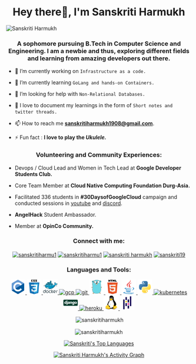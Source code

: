 
<h1 align="center">Hey there👋, I'm Sanskriti Harmukh </h1>

![Sanskriti Harmukh](https://user-images.githubusercontent.com/74777863/153627260-0bf1e9d3-3ef6-41c6-8b27-f366136bfc95.gif)


<h3 align="center">A sophomore pursuing B.Tech in Computer Science and Engineering. I am a newbie and thus, exploring different fields and learning from amazing developers out there.</h3>

- 🔭 I’m currently working on `Infrastructure as a code.`

- 🌱 I’m currently learning `GoLang and hands-on Containers.`

- 🤝 I’m looking for help with `Non-Relational Databases.`

- 📝 I love to document my learnings in the form of `Short notes and twitter threads.`

- 📫 How to reach me **sanskritiharmukh1908@gmail.com**.

- ⚡ Fun fact : **I love to play the *Ukulele.***


<h3 align="center">Volunteering and Community Experiences:</h3>
<p align="center">
  
- Devops / Cloud Lead and Women in Tech Lead at **Google Developer Students Club.**
  
- Core Team Member at **Cloud Native Computing Foundation Durg-Asia.**
  
- Facilitated 336 students in **#30DaysofGoogleCloud** campaign and conducted sessions in [youtube](https://youtu.be/bmtzwh6JuPQ) and [discord](https://discord.com/invite/MEu92PcNnP). 
  
- **AngelHack** Student Ambassador.
  
- Member at **OpinCo Community.**
  


<h3 align="center">Connect with me:</h3>
<p align="center">
<a href="https://dev.to/sanskritiharmu1" target="blank"><img align="center" src="https://cdn.jsdelivr.net/npm/simple-icons@3.0.1/icons/dev-dot-to.svg" alt="sanskritiharmu1" height="30" width="40" /></a>
<a href="https://twitter.com/sanskritiharmu1" target="blank"><img align="center" src="https://raw.githubusercontent.com/rahuldkjain/github-profile-readme-generator/master/src/images/icons/Social/twitter.svg" alt="sanskritiharmu1" height="30" width="40" /></a>
<a href="https://linkedin.com/in/sanskriti harmukh" target="blank"><img align="center" src="https://raw.githubusercontent.com/rahuldkjain/github-profile-readme-generator/master/src/images/icons/Social/linked-in-alt.svg" alt="sanskriti harmukh" height="30" width="40" /></a>
<a href="https://www.leetcode.com/sanskriti19" target="blank"><img align="center" src="https://raw.githubusercontent.com/rahuldkjain/github-profile-readme-generator/master/src/images/icons/Social/leet-code.svg" alt="sanskriti19" height="30" width="40" /></a>
</p>



<h3 align="center">Languages and Tools:</h3>
<p align="center"> <a href="https://www.cprogramming.com/" target="_blank"> <img src="https://raw.githubusercontent.com/devicons/devicon/master/icons/c/c-original.svg" alt="c" width="40" height="40"/> </a> <a href="https://www.w3schools.com/css/" target="_blank"> <img src="https://raw.githubusercontent.com/devicons/devicon/master/icons/css3/css3-original-wordmark.svg" alt="css3" width="40" height="40"/> </a> <a href="https://www.docker.com/" target="_blank"> <img src="https://raw.githubusercontent.com/devicons/devicon/master/icons/docker/docker-original-wordmark.svg" alt="docker" width="40" height="40"/> </a> <a href="https://cloud.google.com" target="_blank"> <img src="https://www.vectorlogo.zone/logos/google_cloud/google_cloud-icon.svg" alt="gcp" width="40" height="40"/> </a> <a href="https://git-scm.com/" target="_blank"> <img src="https://www.vectorlogo.zone/logos/git-scm/git-scm-icon.svg" alt="git" width="40" height="40"/> </a> <a href="https://golang.org" target="_blank"> <img src="https://raw.githubusercontent.com/devicons/devicon/master/icons/go/go-original.svg" alt="go" width="40" height="40"/> </a> <a href="https://www.w3.org/html/" target="_blank"> <img src="https://raw.githubusercontent.com/devicons/devicon/master/icons/html5/html5-original-wordmark.svg" alt="html5" width="40" height="40"/> </a> <a href="https://www.java.com" target="_blank"> <img src="https://raw.githubusercontent.com/devicons/devicon/master/icons/java/java-original.svg" alt="java" width="40" height="40"/> </a> <a href="https://www.python.org" target="_blank" rel="noreferrer"> <img src="https://raw.githubusercontent.com/devicons/devicon/master/icons/python/python-original.svg" alt="python" width="40" height="40"/> </a><a href="https://kubernetes.io" target="_blank"> <img src="https://www.vectorlogo.zone/logos/kubernetes/kubernetes-icon.svg" alt="kubernetes" width="40" height="40"/> </a>  <a href="https://www.djangoproject.com/" target="_blank" rel="noreferrer"> <img src="https://raw.githubusercontent.com/devicons/devicon/master/icons/django/django-original.svg" alt="django" width="40" height="40"/> </a> <a href="https://heroku.com" target="_blank" rel="noreferrer"> <img src="https://www.vectorlogo.zone/logos/heroku/heroku-icon.svg" alt="heroku" width="40" height="40"/> </a> <a href="https://www.linux.org/" target="_blank" rel="noreferrer"> <img src="https://raw.githubusercontent.com/devicons/devicon/master/icons/linux/linux-original.svg" alt="linux" width="40" height="40"/> </a> <a href="https://pandas.pydata.org/" target="_blank" rel="noreferrer"> <img src="https://raw.githubusercontent.com/devicons/devicon/2ae2a900d2f041da66e950e4d48052658d850630/icons/pandas/pandas-original.svg" alt="pandas" width="40" height="40"/> </a> </p>



<!--<p><img align="left" src="https://github-readme-stats.vercel.app/api/top-langs?username=sanskritiharmukh&show_icons=true&locale=en&layout=compact" alt="sanskritiharmukh" /></p>-->

<p align="center">&nbsp;<img align="center" src="https://github-readme-stats.vercel.app/api?username=sanskritiharmukh&langs_count=8&count_private=true&layout=compact&theme=react&hide_border=true&bg_color=0D1117&show_icons=true&locale=en" alt="sanskritiharmukh" /></p>

<p align="center"><img align="center" src="https://github-readme-streak-stats.herokuapp.com/?user=sanskritiharmukh&&langs_count=8&count_private=true&layout=compact&theme=react&hide_border=true&bg_color=0D1117" alt="sanskritiharmukh"  /></p>

<p align="center"><a href="https://github.com/SanskritiHarmukh/github-readme-stats"><img alt="Sanskriti's Top Languages" src="https://github-readme-stats.vercel.app/api/top-langs/?username=SanskritiHarmukh&langs_count=8&count_private=true&layout=compact&theme=react&hide_border=true&bg_color=0D1117" /></a>

<p align="center"><a href="https://github.com/SanskritiHarmukh/github-readme-activity-graph"><img alt="Sanskriti Harmukh's Activity Graph" src="https://activity-graph.herokuapp.com/graph?username=SanskritiHarmukh&&theme=react&bg_color=0D1117&color=5BCDEC&line=5BCDEC&point=FFFFFF&area=true&hide_border=true"/></a>

